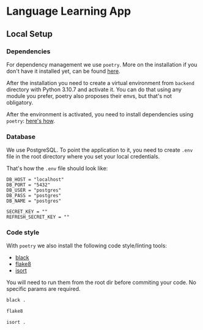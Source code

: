 # Language Learning App

## Local Setup
### Dependencies
For dependency management we use `poetry`. 
More on the installation if you don't have it installed yet, can be found [here](https://python-poetry.org/docs/#installation).

After the installation you need to create a virtual environment from `backend` directory with  Python 3.10.7 and activate it. 
You can do that using any module you prefer, poetry also proposes their envs, but that's not obligatory.

After the environment is activated, you need to install dependencies using `poetry`: [here's how](https://python-poetry.org/docs/cli/#install).

### Database
We use PostgreSQL.
To point the application to it, you need to create `.env` file in the root directory where you set your local credentials. 

That's how the `.env` file should look like:
```
DB_HOST = "localhost"
DB_PORT = "5432"
DB_USER = "postgres"
DB_PASS = "postgres"
DB_NAME = "postgres"

SECRET_KEY = ""
REFRESH_SECRET_KEY = ""
```

### Code style
With `poetry` we also install the following code style/linting tools:
- [black](https://black.readthedocs.io/en/stable/)
- [flake8](https://flake8.pycqa.org/en/latest/)
- [isort](https://pycqa.github.io/isort/)

You will need to run them from the root dir before commiting your code. No specific params are required.
```bash
black .
```

```bash
flake8
```

```bash
isort .
```
